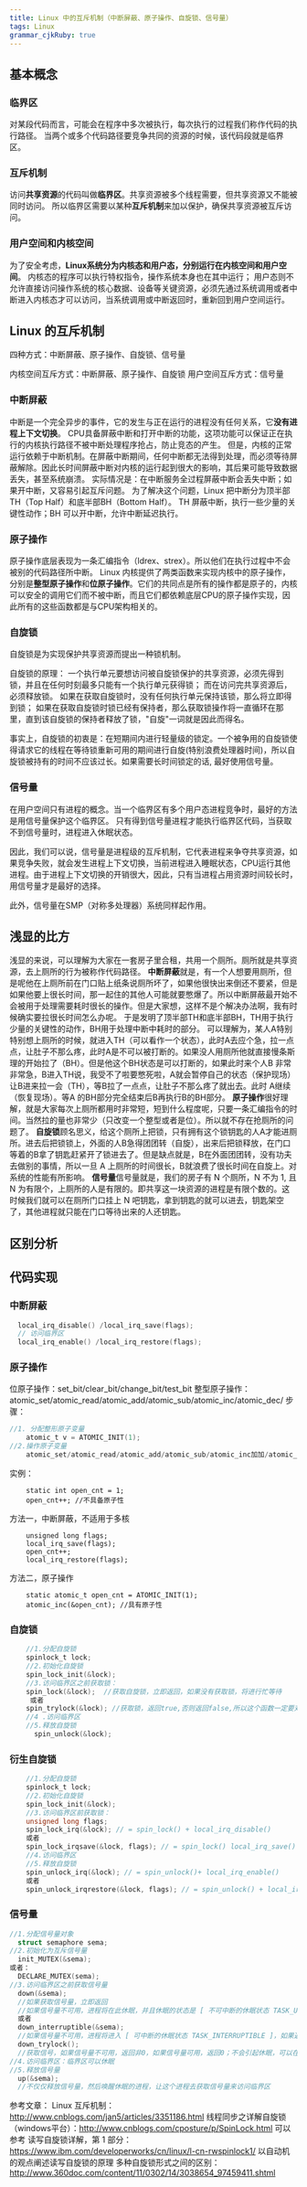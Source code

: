 ```yaml
---
title: Linux 中的互斥机制（中断屏蔽、原子操作、自旋锁、信号量）
tags: Linux
grammar_cjkRuby: true
---
```

## 基本概念
### 临界区
对某段代码而言，可能会在程序中多次被执行，每次执行的过程我们称作代码的执行路径。
当两个或多个代码路径要竞争共同的资源的时候，该代码段就是临界区。

### 互斥机制
访问**共享资源**的代码叫做**临界区**。共享资源被多个线程需要，但共享资源又不能被同时访问。
所以临界区需要以某种**互斥机制**来加以保护，确保共享资源被互斥访问。

### 用户空间和内核空间
为了安全考虑，**Linux系统分为内核态和用户态，分别运行在内核空间和用户空间**。
内核态的程序可以执行特权指令，操作系统本身也在其中运行；
用户态则不允许直接访问操作系统的核心数据、设备等关键资源，必须先通过系统调用或者中断进入内核态才可以访问，当系统调用或中断返回时，重新回到用户空间运行。

## Linux 的互斥机制
四种方式：中断屏蔽、原子操作、自旋锁、信号量

内核空间互斥方式：中断屏蔽、原子操作、自旋锁
用户空间互斥方式：信号量

### 中断屏蔽
中断是一个完全异步的事件，它的发生与正在运行的进程没有任何关系，它**没有进程上下文切换**。
CPU具备屏蔽中断和打开中断的功能，这项功能可以保证正在执行的内核执行路径不被中断处理程序抢占，防止竞态的产生。
但是，内核的正常运行依赖于中断机制。在屏蔽中断期间，任何中断都无法得到处理，而必须等待屏蔽解除。因此长时间屏蔽中断对内核的运行起到很大的影响，其后果可能导致数据丢失，甚至系统崩溃。
实际情况是：在中断服务全过程屏蔽中断会丢失中断；如果开中断，又容易引起互斥问题。
为了解决这个问题，Linux 把中断分为顶半部TH（Top Half）和底半部BH（Bottom Half）。
TH 屏蔽中断，执行一些少量的关键性动作；BH 可以开中断，允许中断延迟执行。

### 原子操作
原子操作底层表现为一条汇编指令（ldrex、strex）。所以他们在执行过程中不会被别的代码路径所中断。
Linux 内核提供了两类函数来实现内核中的原子操作，分别是**整型原子操作**和**位原子操作**。它们的共同点是所有的操作都是原子的，内核可以安全的调用它们而不被中断，而且它们都依赖底层CPU的原子操作实现，因此所有的这些函数都是与CPU架构相关的。

### **自旋锁**
自旋锁是为实现保护共享资源而提出一种锁机制。

自旋锁的原理：
一个执行单元要想访问被自旋锁保护的共享资源，必须先得到锁，并且在任何时刻最多只能有一个执行单元获得锁；
而在访问完共享资源后，必须释放锁。
如果在获取自旋锁时，没有任何执行单元保持该锁，那么将立即得到锁；
如果在获取自旋锁时锁已经有保持者，那么获取锁操作将一直循环在那里，直到该自旋锁的保持者释放了锁，"自旋"一词就是因此而得名。

事实上，自旋锁的初衷是：在短期间内进行轻量级的锁定。一个被争用的自旋锁使得请求它的线程在等待锁重新可用的期间进行自旋(特别浪费处理器时间)，所以自旋锁被持有的时间不应该过长。如果需要长时间锁定的话, 最好使用信号量。

### 信号量
在用户空间只有进程的概念。当一个临界区有多个用户态进程竞争时，最好的方法是用信号量保护这个临界区。
只有得到信号量进程才能执行临界区代码，当获取不到信号量时，进程进入休眠状态。

因此，我们可以说，信号量是进程级的互斥机制，它代表进程来争夺共享资源，如果竞争失败，就会发生进程上下文切换，当前进程进入睡眠状态，CPU运行其他进程。由于进程上下文切换的开销很大，因此，只有当进程占用资源时间较长时，用信号量才是最好的选择。

此外，信号量在SMP（对称多处理器）系统同样起作用。
  
## 浅显的比方
浅显的来说，可以理解为大家在一套房子里合租，共用一个厕所。厕所就是共享资源，去上厕所的行为被称作代码路径。
**中断屏蔽**就是，有一个人想要用厕所，但是呢他在上厕所前在门口贴上纸条说厕所坏了，如果他很快出来倒还不要紧，但是如果他要上很长时间，那一起住的其他人可能就要憋爆了。所以中断屏蔽最开始不会被用于处理需要耗时很长的操作。但是大家想，这样不是个解决办法啊，我有时候确实要拉很长时间怎么办呢。
于是发明了顶半部TH和底半部BH，TH用于执行少量的关键性的动作，BH用于处理中断中耗时的部分。
可以理解为，某人A特别特别想上厕所的时候，就进入TH（可以看作一个状态），此时A去应个急，拉一点点，让肚子不那么疼，此时A是不可以被打断的。如果没人用厕所他就直接慢条斯理的开始拉了（BH）。但是他这个BH状态是可以打断的，如果此时来个人B 非常非常急，B进入TH说，我受不了啦要憋死啦，A就会暂停自己的状态（保护现场）让B进来拉一会（TH），等B拉了一点点，让肚子不那么疼了就出去。此时 A继续（恢复现场）。等A 的BH部分完全结束后B再执行B的BH部分。
**原子操作**很好理解，就是大家每次上厕所都用时非常短，短到什么程度呢，只要一条汇编指令的时间。当然拉的量也非常少（只改变一个整型或者是位）。所以就不存在抢厕所的问题了。
**自旋锁**顾名思义，给这个厕所上把锁，只有拥有这个锁钥匙的人A才能进厕所。进去后把锁锁上，外面的人B急得团团转（自旋），出来后把锁释放，在门口等着的B拿了钥匙赶紧开了锁进去了。但是缺点就是，B在外面团团转，没有功夫去做别的事情，所以一旦 A 上厕所的时间很长，B就浪费了很长时间在自旋上。对系统的性能有所影响。
**信号量**信号量就是，我们的房子有 N 个厕所，N 不为 1, 且 N 为有限个，上厕所的人是有限的。即共享这一块资源的进程是有限个数的。这时候我们就可以在厕所门口挂上 N 吧钥匙，拿到钥匙的就可以进去，钥匙架空了，其他进程就只能在门口等待出来的人还钥匙。

## 区别分析

## 代码实现
### 中断屏蔽
```c
  local_irq_disable() /local_irq_save(flags);
  // 访问临界区
  local_irq_enable() /local_irq_restore(flags);
```
### 原子操作
位原子操作：set_bit/clear_bit/change_bit/test_bit
整型原子操作：atomic_set/atomic_read/atomic_add/atomic_sub/atomic_inc/atomic_dec/
步骤：
```c
//1. 分配整形原子变量
	atomic_t v = ATOMIC_INIT(1);
//2.操作原子变量
	atomic_set/atomic_read/atomic_add/atomic_sub/atomic_inc加加/atomic_dec减减/...
```
实例：
```
	static int open_cnt = 1;
	open_cnt++; //不具备原子性
```
方法一，中断屏蔽，不适用于多核
```
	unsigned long flags;
	local_irq_save(flags);
	open_cnt++;
	local_irq_restore(flags);
```
方法二，原子操作
```
	static atomic_t open_cnt = ATOMIC_INIT(1);
	atomic_inc(&open_cnt); //具有原子性
```
### 自旋锁
```c
    //1.分配自旋锁
    spinlock_t lock;
    //2.初始化自旋锁
    spin_lock_init(&lock);
    //3.访问临界区之前获取锁：
    spin_lock(&lock);  //获取自旋锁，立即返回，如果没有获取锁，将进行忙等待
     或者
    spin_trylock(&lock); //获取锁，返回true,否则返回false,所以这个函数一定要对返回值进行判断！
    //4 .访问临界区
    //5.释放自旋锁
      spin_unlock(&lock);
```
### 衍生自旋锁
```c
    //1.分配自旋锁
    spinlock_t lock;
    //2.初始化自旋锁
    spin_lock_init(&lock);
    //3.访问临界区前获取锁：
    unsigned long flags;
    spin_lock_irq(&lock); // = spin_lock() + local_irq_disable()
    或者
    spin_lock_irqsave(&lock, flags); // = spin_lock() local_irq_save()
    //4.访问临界区
    //5.释放自旋锁
    spin_unlock_irq(&lock);	// = spin_unlock()+ local_irq_enable()
    或者
    spin_unlock_irqrestore(&lock, flags); // = spin_unlock() + local_irq_restore()
```
### 信号量
```c
//1.分配信号量对象
  struct semaphore sema;
//2.初始化为互斥信号量
  init_MUTEX(&sema);
或者：
  DECLARE_MUTEX(sema);
//3.访问临界区之前获取信号量
  down(&sema); 
  //如果获取信号量，立即返回
  //如果信号量不可用，进程将在此休眠，并且休眠的状态是 [ 不可中断的休眠状态 TASK_UNINTERRUPTIBLE] ！
  或者
  down_interruptible(&sema);
  //如果信号量不可用，进程将进入 [ 可中断的休眠状态 TASK_INTERRUPTIBLE ]，如果返回0表示正常获取信号，如果返回非0，表示接受到了信号
  down_trylock(); 
  //获取信号，如果信号量不可用，返回非0，如果信号量可用，返回0；不会引起休眠，可以在中断上下文使用。返回值也要做判断！
//4.访问临界区：临界区可以休眠
//5.释放信号量
  up(&sema);
  //不仅仅释放信号量，然后唤醒休眠的进程，让这个进程去获取信号量来访问临界区
```

参考文章：
Linux 互斥机制：http://www.cnblogs.com/jan5/articles/3351186.html
线程同步之详解自旋锁（windows平台）：http://www.cnblogs.com/cposture/p/SpinLock.html 可以参考
读写自旋锁详解，第 1 部分：https://www.ibm.com/developerworks/cn/linux/l-cn-rwspinlock1/ 以自动机的观点阐述读写自旋锁的原理
多种自旋锁形式之间的区别：http://www.360doc.com/content/11/0302/14/3038654_97459411.shtml